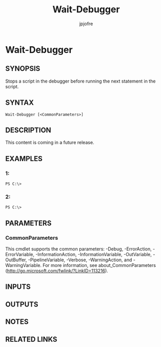 ﻿---
author: jpjofre
description: 
external help file: Microsoft.PowerShell.Commands.Utility.dll-Help.xml
keywords: powershell, cmdlet
manager: carolz
ms.date: 2016-10-11
ms.prod: powershell
ms.technology: powershell
ms.topic: reference
online version: http://go.microsoft.com/fwlink/?LinkId=821872
schema: 2.0.0
title: Wait-Debugger
---

# Wait-Debugger

## SYNOPSIS
Stops a script in the debugger before running the next statement in the script.

## SYNTAX

```
Wait-Debugger [<CommonParameters>]
```

## DESCRIPTION
This content is coming in a future release.

## EXAMPLES

### 1:
```
PS C:\>
```

### 2:
```
PS C:\>
```

## PARAMETERS

### CommonParameters
This cmdlet supports the common parameters: -Debug, -ErrorAction, -ErrorVariable, -InformationAction, -InformationVariable, -OutVariable, -OutBuffer, -PipelineVariable, -Verbose, -WarningAction, and -WarningVariable. For more information, see about_CommonParameters (http://go.microsoft.com/fwlink/?LinkID=113216).

## INPUTS

## OUTPUTS

## NOTES

## RELATED LINKS

